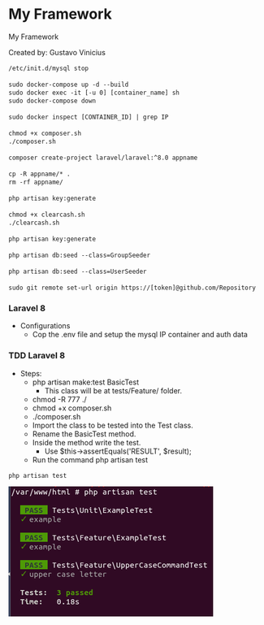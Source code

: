 # My Framework

My Framework

Created by: Gustavo Vinicius

```
/etc/init.d/mysql stop

sudo docker-compose up -d --build
sudo docker exec -it [-u 0] [container_name] sh
sudo docker-compose down

sudo docker inspect [CONTAINER_ID] | grep IP

chmod +x composer.sh
./composer.sh

composer create-project laravel/laravel:^8.0 appname

cp -R appname/* .
rm -rf appname/

php artisan key:generate

chmod +x clearcash.sh
./clearcash.sh

php artisan key:generate

php artisan db:seed --class=GroupSeeder

php artisan db:seed --class=UserSeeder

sudo git remote set-url origin https://[token]@github.com/Repository
```

### Laravel 8

- Configurations
    - Cop the .env file and setup the mysql IP container and auth data

### TDD Laravel 8

- Steps:
    - php artisan make:test BasicTest
        - This class will be at tests/Feature/ folder.
    - chmod -R 777 ./
    - chmod +x composer.sh
    - ./composer.sh
    - Import the class to be tested into the Test class.
    - Rename the BasicTest method.
    - Inside the method write the test.
        - Use $this->assertEquals('RESULT', $result);
    - Run the command php artisan test

```
php artisan test
```

![TDD](/imgs/tddLaravel.png)